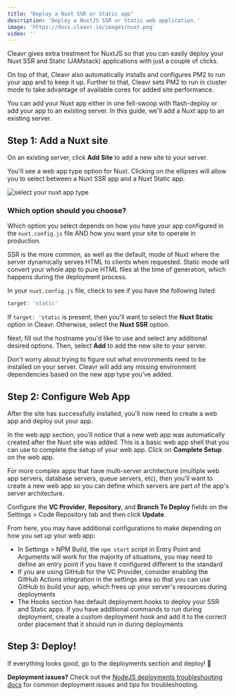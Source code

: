 ```yaml
---
title: "Deploy a Nuxt SSR or Static app"
description: 'Deploy a NuxtJS SSR or Static web application.'
image: 'https://docs.cleavr.io/images/nuxt.png'
video: ''
---
```


Cleavr gives extra treatment for NuxtJS so that you can easily deploy your Nuxt SSR and Static (JAMstack) applications with just a couple of clicks.

On top of that, Cleavr also automatically installs and configures PM2 to run your app and to keep it up. Further to that, 
Cleavr sets PM2 to run in cluster mode to take advantage of available cores for added site performance.  

You can add your Nuxt app either in one fell-swoop with flash-deploy or add your app to an existing server. In this guide, we'll 
add a Nuxt app to an existing server. 

## Step 1: Add a Nuxt site

On an existing server, click **Add Site** to add a new site to your server. 

You'll see a web app type option for Nuxt. Clicking on the ellipses will allow you to select between a Nuxt SSR app and a Nuxt Static app. 

![select your nuxt app type](/images/nuxt/nuxt-select.png)

### Which option should you choose?

Which option you select depends on how you have your app configured in the `nuxt.config.js` file AND how you want your site to operate in production. 

SSR is the more common, as well as the default, mode of Nuxt where the server dynamically serves HTML to clients when requested. Static mode will convert your whole app to pure HTML files
at the time of generation, which happens during the deployment process. 

In your `nuxt.config.js` file, check to see if you have the following listed: 

```javascript
target: 'static'
```

If `target: 'static` is present, then you'll want to select the **Nuxt Static** option in Cleavr. Otherwise, select the **Nuxt SSR** option. 

Next, fill out the hostname you'd like to use and select any additional desired options. Then, select **Add** to add the new site to your server. 

<base-point>
Don't worry about trying to figure out what environments need to be installed on your server. Cleavr will add any missing environment 
dependencies based on the new app type you've added. 
</base-point>


## Step 2: Configure Web App

After the site has successfully installed, you'll now need to create a web app and deploy out your app. 

In the web app section, you'll notice that a new web app was automatically created after the Nuxt site was added. This is a basic web app shell
that you can use to complete the setup of your web app. Click on **Complete Setup** on the web app. 

<base-info>
For more complex apps that have multi-server architecture (multiple web app servers, database servers, queue servers, etc), then you'll want to 
create a new web app so you can define which servers are part of the app's server architecture.
</base-info>

Configure the **VC Provider**, **Repository**, and **Branch To Deploy** fields on the Settings > Code Repository tab and then click **Update**.

From here, you may have additional configurations to make depending on how you set up your web app: 

- In Settings > NPM Build, the `npm start` script in Entry Point and Arguments will work for the majority of situations, you may need to define an entry point if you have it configured different to the standard
- If you are using GitHub for the VC Provider, consider enabling the GitHub Actions integration in the settings area so that you can use GitHub to build your app, which frees up your server's resources during deployments
- The Hooks section has default deployment hooks to deploy your SSR and Static apps. If you have additional commands to run during deployment, create a custom deployment hook and add it to the correct order placement that it should run in during deployments

## Step 3: Deploy!
If everything looks good, go to the deployments section and deploy! 🚀

<base-info>
<strong>Deployment issues?</strong> Check out the <a href="/nodejs-deployments">NodeJS deployments troubleshooting docs</a> for common deployment
issues and tips for troubleshooting. 
</base-info>
